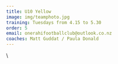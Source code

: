 ```yaml
---
title: U10 Yellow
image: img/teamphoto.jpg
training: Tuesdays from 4.15 to 5.30
order: 5
email: onerahifootballclub@outlook.co.nz
coaches: Matt Guddat / Paula Donald
---
```

\